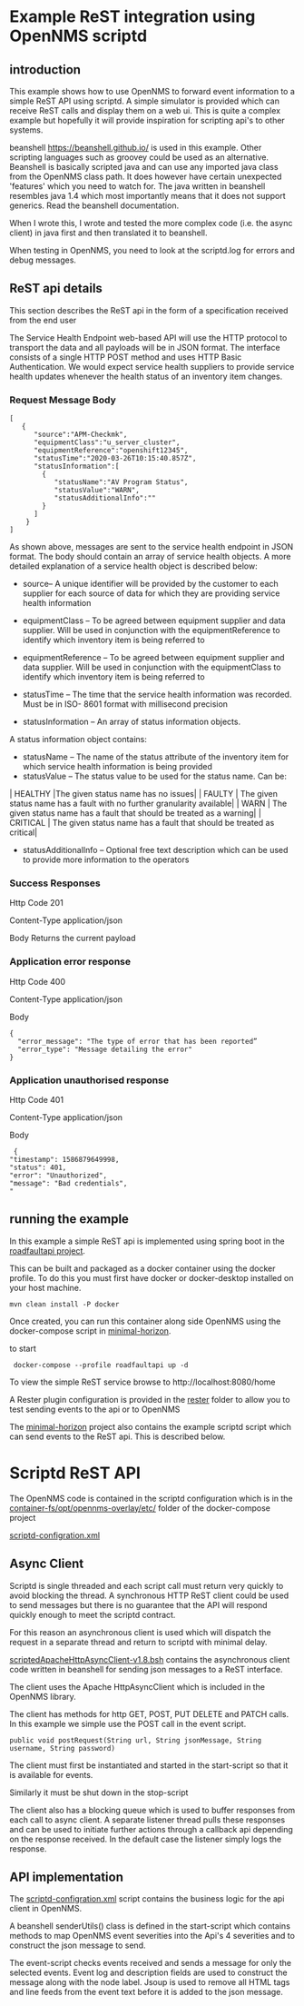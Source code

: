 # Example ReST integration using OpenNMS scriptd

## introduction

This example shows how to use OpenNMS to forward event information to a simple ReST API using scriptd.
A simple simulator is provided which can receive ReST calls and display them on a web ui.
This is quite a complex example but hopefully it will provide inspiration for scripting api's to other systems.

beanshell https://beanshell.github.io/ is used in this example. 
Other scripting languages such as groovey could be used as an alternative. 
Beanshell is basically scripted java and can use any imported java class from the OpenNMS class path. 
It does however have certain unexpected 'features' which you need to watch for. 
The java written in beanshell resembles java 1.4 which most importantly means that it does not support generics. Read the beanshell documentation. 

When I wrote this, I wrote and tested the more complex code (i.e. the async client) in java first and then translated it to beanshell. 

When testing in OpenNMS, you need to look at the scriptd.log for errors and debug messages.

## ReST api details

This section describes the ReST api in the form of a specification received from the end user

The Service Health Endpoint web-based API will use the HTTP protocol to transport the data
and all payloads will be in JSON format. The interface consists of a single HTTP POST method
and uses HTTP Basic Authentication. We would expect service health suppliers to provide
service health updates whenever the health status of an inventory item changes.

### Request Message Body

```
[
   {
      "source":"APM-Checkmk",
      "equipmentClass":"u_server_cluster",
      "equipmentReference":"openshift12345",
      "statusTime":"2020-03-26T10:15:40.857Z",
      "statusInformation":[
        {
           "statusName":"AV Program Status",
           "statusValue":"WARN",
           "statusAdditionalInfo":""
        }
      ]
    }
]
```

As shown above, messages are sent to the service health endpoint in JSON format. 
The body should contain an array of service health objects. 
A more detailed explanation of a service health object is described below:

* source– A unique identifier will be provided by the customer to each supplier for each source of data for which they are providing service health information

* equipmentClass – To be agreed between equipment supplier and data supplier. Will be used in conjunction with the equipmentReference to identify which inventory item is being referred to

* equipmentReference – To be agreed between equipment supplier and data supplier. Will be
used in conjunction with the equipmentClass to identify which inventory item is being
referred to

* statusTime – The time that the service health information was recorded. Must be in ISO-
8601 format with millisecond precision

* statusInformation – An array of status information objects. 

A status information object contains:

* statusName – The name of the status attribute of the inventory item for which service
health information is being provided
* statusValue – The status value to be used for the status name. Can be:

| HEALTHY |The given status name has no issues|
| FAULTY | The given status name has a fault with no further granularity available|
| WARN | The given status name has a fault that should be treated as a warning|
| CRITICAL | The given status name has a fault that should be treated as critical|

* statusAdditionalInfo – Optional free text description which can be used to provide more
information to the  operators

### Success Responses

Http Code 201

Content-Type application/json

Body Returns the current payload 

### Application error response

Http Code 400

Content-Type application/json

Body

```
{
  "error_message": "The type of error that has been reported”
  "error_type": "Message detailing the error"
}
```

### Application unauthorised response

Http Code 401

Content-Type application/json

Body

```
 {
"timestamp": 1586879649998,
"status": 401,
"error": "Unauthorized",
"message": "Bad credentials",
"
```

## running the example

In this example a simple ReST api is implemented using spring boot in the [roadfaultapi project](../roadfaultintegration/roadfaultapi).

This can be built and packaged as a docker container using the docker profile. 
To do this you must first have docker or docker-desktop installed on your host machine.

```
mvn clean install -P docker
```

Once created, you can run this container along side OpenNMS using the docker-compose script in [minimal-horizon](../roadfaultintegration/minimal-horizon). 

to start

```
 docker-compose --profile roadfaultapi up -d
```

To view the simple ReST service browse to http://localhost:8080/home

A Rester plugin configuration is provided in the [rester](../roadfaultintegration/rester) folder to allow you to test sending events to the api or to OpenNMS 

The [minimal-horizon](../roadfaultintegration/minimal-horizon) project also contains the example scriptd script which can send events to the ReST api.
This is described below.

# Scriptd ReST API

The OpenNMS code is contained in the scriptd configuration which is in the  [container-fs/opt/opennms-overlay/etc/](../roadfaultintegration/minimal-horizon/container-fs/opt/opennms-overlay/etc/) folder of the docker-compose project

 [scriptd-configration.xml](../roadfaultintegration/minimal-horizon/container-fs/opt/opennms-overlay/etc/scriptd-configration.xml)

## Async Client

Scriptd is single threaded and each script call must return very quickly to avoid blocking the thread. 
A synchronous HTTP ReST client could be used to send messages but there is no guarantee that the API will respond quickly enough to meet the scriptd contract.

For this reason an asynchronous client is used which will dispatch the request in a separate thread and return to scriptd with minimal delay. 

[scriptedApacheHttpAsyncClient-v1.8.bsh](../roadfaultintegration/minimal-horizon/container-fs/opt/opennms-overlay/etc/scriptedApacheHttpAsyncClient-v1.8.bsh) contains the asynchronous client code written in beanshell for sending json messages to a ReST interface. 

The client uses the Apache HttpAsyncClient which is included in the OpenNMS library. 

The client has methods for http GET, POST, PUT DELETE and PATCH calls. 
In this example we simple use the POST call in the event script.

```
public void postRequest(String url, String jsonMessage, String username, String password)
```

The client must first be instantiated and started in the start-script so that it is available for events. 

Similarly it must be shut down in the stop-script 

The client also has a blocking queue which is used to buffer responses from each call to async client.
A separate listener thread pulls these responses and can be used to initiate further actions through a callback api depending on the response received. In the default case the listener simply logs the response.

## API implementation

The [scriptd-configration.xml](../roadfaultintegration/minimal-horizon/container-fs/opt/opennms-overlay/etc/scriptd-configration.xml) script contains the business logic for the api client in OpenNMS.

A beanshell senderUtils() class is defined in the start-script which contains methods to map OpenNMS event severities into the Api's 4 severities and to construct the json message to send.

The event-script checks events received and sends a message for only the selected events. 
Event log and description fields are used to construct the message along with the node label. 
Jsoup is used to remove all HTML tags and line feeds from the event text before it is added to the json message.

 
